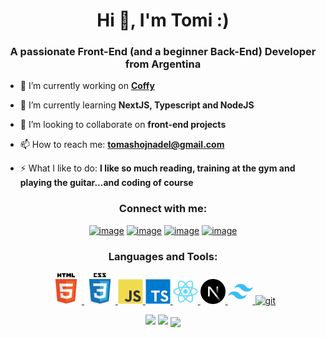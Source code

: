 <h1 align="center">Hi 👋, I'm Tomi :)</h1>
<h3 align="center">A passionate Front-End (and a beginner Back-End) Developer from Argentina</h3>

- 🔭 I’m currently working on <a href="https://www.coffy.com.ar/" target="_blank"> 
    **Coffy**
  </a>

- 🌱 I’m currently learning **NextJS, Typescript and NodeJS**

- 👯 I’m looking to collaborate on **front-end projects**

- 📫 How to reach me: **tomashojnadel@gmail.com**

- ⚡ What I like to do: **I like so much reading, training at the gym and playing the guitar...and coding of course**

<h3 align="center">Connect with me:</h3>
<div align="center">

[![image](https://img.shields.io/badge/LinkedIn-0077B5?style=for-the-badge&logo=linkedin&logoColor=white)](https://www.linkedin.com/in/tomás-hojnadel-83495b249)
[![image](https://img.shields.io/badge/Upwork-14A800?style=for-the-badge&logo=upwork&logoColor=white)](https://www.upwork.com/freelancers/~014d699c9441313fbb?viewMode=1)
[![image](https://img.shields.io/badge/Gmail-D14836?style=for-the-badge&logo=gmail&logoColor=white)](mailto:tomashojnadel@gmail.com)
[![image](https://img.shields.io/badge/Front%20End%20Mentor-5FE6FF?style=for-the-badge&logo=frontendmentor&logoColor=black)](https://www.frontendmentor.io/profile/tomashoj2001)
  
</div>

<h3 align="center">Languages and Tools:</h3>

<p align="center"> 
  <a href="https://www.w3.org/html/" target="_blank"> 
    <img src="https://raw.githubusercontent.com/devicons/devicon/master/icons/html5/html5-original-wordmark.svg" alt="html5" width="50" height="50"/> 
  </a>
  <a href="https://www.w3schools.com/css/" target="_blank"> 
    <img src="https://raw.githubusercontent.com/devicons/devicon/master/icons/css3/css3-original-wordmark.svg" alt="css3" width="50" height="50"/> 
  </a>  
  <a href="https://developer.mozilla.org/en-US/docs/Web/JavaScript" target="_blank"> 
    <img src="https://raw.githubusercontent.com/devicons/devicon/master/icons/javascript/javascript-original.svg" alt="javascript" width="40" height="40"/> 
  </a>
    <a href="https://www.typescriptlang.org/docs/" target="_blank"> 
    <img src="https://raw.githubusercontent.com/devicons/devicon/master/icons/typescript/typescript-original.svg" alt="typescript" width="40" height="40"/> 
  </a>
  <a href="https://react.dev/" target="_blank"> 
    <img src="https://raw.githubusercontent.com/devicons/devicon/master/icons/react/react-original.svg" alt="react" width="40" height="40"/> 
  </a>
  <a href="https://nextjs.org/" target="_blank"> 
    <img src="https://raw.githubusercontent.com/devicons/devicon/master/icons/nextjs/nextjs-original.svg" alt="nextjs" width="40" height="40"/> 
  </a>
  <a href="https://tailwindcss.com/" target="_blank"> 
    <img src="https://raw.githubusercontent.com/devicons/devicon/master/icons/tailwindcss/tailwindcss-original.svg" alt="tailwindcss" width="40" height="40"/> 
  </a>
  <a href="https://git-scm.com/" target="_blank"> 
    <img src="https://www.vectorlogo.zone/logos/git-scm/git-scm-icon.svg" alt="git" width="40" height="40"/> 
  </a>
</p>

<p align= "center">
  <img height="150" src="https://github-readme-stats-tomashoj2001s-projects.vercel.app/api?username=tomashoj2001&theme=one_dark_pro&show_icons=true&include_all_commits=true&hide=issues" />
  <img height="150" src="https://github-readme-stats-tomashoj2001s-projects.vercel.app/api/top-langs/?username=tomashoj2001&theme=one_dark_pro&layout=compact&size_weight=0.5&count_weight=0.5" />
  <img align="center" src="https://github-readme-streak-stats.herokuapp.com/?user=tomashoj2001&theme=one_dark_pro&exclude_days=Sat%2CSun&excludeDaysLabel=EBEBEB00" />
</p>

<!---
tomashoj2001/tomashoj2001 is a ✨ special ✨ repository because its `README.md` (this file) appears on your GitHub profile.
You can click the Preview link to take a look at your changes.
--->
